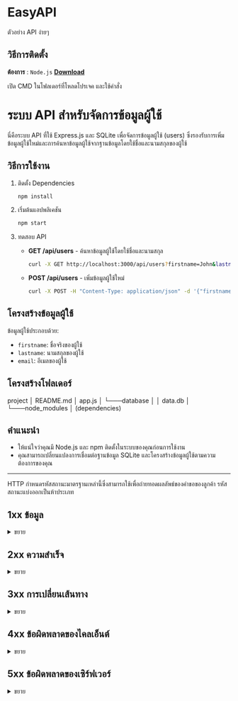 # EasyAPI
ตัวอย่าง API ง่ายๆ
## วิธีการติดตั้ง
**ต้องการ** :  `Node.js` [**Download**](https://nodejs.org/en)

เปิด CMD ในโฟลเดอร์ที่โหลดโปรเจค และใช้คำสั่ง
# ระบบ API สำหรับจัดการข้อมูลผู้ใช้

นี่คือระบบ API ที่ใช้ Express.js และ SQLite เพื่อจัดการข้อมูลผู้ใช้ (users) ซึ่งรองรับการเพิ่มข้อมูลผู้ใช้ใหม่และการค้นหาข้อมูลผู้ใช้จากฐานข้อมูลโดยใช้ชื่อและนามสกุลของผู้ใช้

## วิธีการใช้งาน

1. ติดตั้ง Dependencies
    ```bash
    npm install
    ```

2. เริ่มต้นแอปพลิเคชัน
    ```bash
    npm start
    ```

3. ทดสอบ API

    - **GET /api/users** - ค้นหาข้อมูลผู้ใช้โดยใช้ชื่อและนามสกุล
        ```bash
        curl -X GET http://localhost:3000/api/users?firstname=John&lastname=Doe
        ```

    - **POST /api/users** - เพิ่มข้อมูลผู้ใช้ใหม่
        ```bash
        curl -X POST -H "Content-Type: application/json" -d '{"firstname":"John", "lastname":"Doe", "email":"john.doe@example.com"}' http://localhost:3000/api/users
        ```

## โครงสร้างข้อมูลผู้ใช้

ข้อมูลผู้ใช้ประกอบด้วย:
- `firstname`: ชื่อจริงของผู้ใช้
- `lastname`: นามสกุลของผู้ใช้
- `email`: อีเมลของผู้ใช้

## โครงสร้างโฟลเดอร์
project
│ README.md
│ app.js
│
└───database
│ │ data.db
│
└───node_modules
│ (dependencies)

## คำแนะนำ

- ให้แน่ใจว่าคุณมี Node.js และ npm ติดตั้งในระบบของคุณก่อนการใช้งาน
- คุณสามารถเปลี่ยนแปลงการเชื่อมต่อฐานข้อมูล SQLite และโครงสร้างข้อมูลผู้ใช้ตามความต้องการของคุณ
---
HTTP กำหนดรหัสสถานะมาตรฐานเหล่านี้ซึ่งสามารถใช้เพื่อถ่ายทอดผลลัพธ์ของคำขอของลูกค้า รหัสสถานะแบ่งออกเป็นห้าประเภท
## 1xx ข้อมูล
<details>
<summary>ขยาย</summary>

| รหัสสถานะ | ความหมาย               |
|------------|-------------------------|
| **100**    | ดำเนินการต่อ            |
| **101**    | การสลับโปรโตคอล        |
| **102**    | การประมวลผล            |
</details>

## 2xx ความสำเร็จ
<details>
<summary>ขยาย</summary>

| รหัสสถานะ | ความหมาย               |
|------------|-------------------------|
| **200**    | ตกลง                   |
| **201**    | สร้างแล้ว              |
| **202**    | ยอมรับแล้ว             |
| **203**    | ข้อมูลที่ไม่น่าเชื่อถือ  |
| **204**    | ไม่มีเนื้อหา            |
| **205**    | รีเซ็ตเนื้อหา           |
| **206**    | เนื้อหาบางส่วน          |
| **207**    | หลายสถานะ              |
| **208**    | รายงานแล้ว             |
| **226**    | ใช้ IM แล้ว             |
</details>

## 3xx การเปลี่ยนเส้นทาง
<details>
<summary>ขยาย</summary>

| รหัสสถานะ | ความหมาย               |
|------------|-------------------------|
| **300**    | หลายตัวเลือก           |
| **301**    | ย้ายอย่างถาวร          |
| **302**    | พบ                      |
| **303**    | ดูอื่นๆ                |
| **304**    | ไม่ได้รับการแก้ไข      |
| **305**    | ใช้พรอกซี              |
| **307**    | การเปลี่ยนเส้นทางชั่วคราว |
| **308**    | การเปลี่ยนเส้นทางถาวร  |
</details>

## 4xx ข้อผิดพลาดของไคลเอ็นต์
<details>
<summary>ขยาย</summary>

| รหัสสถานะ | ความหมาย               |
|------------|-------------------------|
| **400**    | คำขอไม่ถูกต้อง         |
| **401**    | ไม่ได้รับอนุญาต       |
| **402**    | จำเป็นต้องชำระเงิน     |
| **403**    | ต้องห้าม               |
| **404**    | ไม่พบ                   |
| **405**    | วิธีการไม่ได้รับอนุญาต |
| **406**    | ไม่ยอมรับ              |
| **407**    | ต้องมีการตรวจสอบสิทธิ์พรอกซี |
| **408**    | คำขอหมดเวลา            |
| **409**    | ข้อขัดแย้ง             |
| **410**    | หายไป                   |
| **411**    | ความยาวที่ต้องการ      |
| **412**    | เงื่อนไขเบื้องต้นล้มเหลว |
| **413**    | เพย์โหลดใหญ่เกินไป    |
| **414**    | คำขอ-URI ยาวเกินไป     |
| **415**    | เอ็ดมีเดีย ประเภท      |
| **416**    | ช่วงที่ร้องขอไม่เป็นที่พอใจ |
| **417**    | ความคาดหวังล้มเหลว    |
| **418**    | ฉันเป็นกาน้ำชา         |
| **421**    | คำขอที่ส่งผิด          |
| **422**    | เอนทิตีที่ไม่สามารถประมวลผลได้ |
| **423**    | ล็อค                    |
| **424**    | การพึ่งพาล้มเหลว      |
| **426**    | จำเป็นต้องมีการอัพเกรด |
| **428**    | จำเป็นต้องมีเงื่อนไขเบื้องต้น |
| **429**    | คำขอมากเกินไป         |
| **431**    | ฟิลด์ส่วนหัวของคำขอมีขนาดใหญ่เกินไป |
| **444**    | การเชื่อมต่อปิดโดยไม่มีการตอบสนอง |
| **451**    | ไม่พร้อมใช้งานสำหรับ เหตุผลทางกฎหมาย |
| **499**    | คำขอปิดของลูกค้า      |
</details>

## 5xx ข้อผิดพลาดของเซิร์ฟเวอร์
<details>
<summary>ขยาย</summary>
  
| รหัสสถานะ | ความหมาย               |
|------------|-------------------------|
| **500**    | ข้อผิดพลาดเซิร์ฟเวอร์ภายใน |
| **501**    | ไม่ได้ใช้งาน           |
| **502**    | เกตเวย์ไม่ถูก         |
| **503**    | บริการไม่พร้อมใช้งาน |
| **504**    | หมดเวลาเกตเวย์        |
| **505**    | รุ่น HTTP ไม่รองรับ    |
| **506**    | ตัวแปรยังเจรจาต่อรอง  |
| **507**    | ที่เก็บข้อมูลไม่เพียงพอ |
| **508**    | ตรวจพบลูป              |
| **510**    | ไม่ขยาย                |
| **511**    | ต้องมีการตรวจสอบสิทธิ์เครือข่าย |
| **599**    | ข้อผิดพลาดหมดเวลาการเชื่อมต่อเครือข่าย |
</details>
